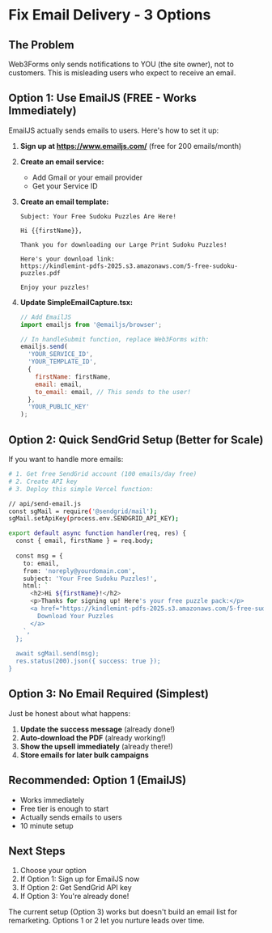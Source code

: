 # Fix Email Delivery - 3 Options

## The Problem
Web3Forms only sends notifications to YOU (the site owner), not to customers. This is misleading users who expect to receive an email.

## Option 1: Use EmailJS (FREE - Works Immediately)
EmailJS actually sends emails to users. Here's how to set it up:

1. **Sign up at https://www.emailjs.com/** (free for 200 emails/month)

2. **Create an email service:**
   - Add Gmail or your email provider
   - Get your Service ID

3. **Create an email template:**
   ```
   Subject: Your Free Sudoku Puzzles Are Here!
   
   Hi {{firstName}},
   
   Thank you for downloading our Large Print Sudoku Puzzles!
   
   Here's your download link:
   https://kindlemint-pdfs-2025.s3.amazonaws.com/5-free-sudoku-puzzles.pdf
   
   Enjoy your puzzles!
   ```

4. **Update SimpleEmailCapture.tsx:**
   ```javascript
   // Add EmailJS
   import emailjs from '@emailjs/browser';
   
   // In handleSubmit function, replace Web3Forms with:
   emailjs.send(
     'YOUR_SERVICE_ID',
     'YOUR_TEMPLATE_ID',
     {
       firstName: firstName,
       email: email,
       to_email: email, // This sends to the user!
     },
     'YOUR_PUBLIC_KEY'
   );
   ```

## Option 2: Quick SendGrid Setup (Better for Scale)
If you want to handle more emails:

```bash
# 1. Get free SendGrid account (100 emails/day free)
# 2. Create API key
# 3. Deploy this simple Vercel function:

// api/send-email.js
const sgMail = require('@sendgrid/mail');
sgMail.setApiKey(process.env.SENDGRID_API_KEY);

export default async function handler(req, res) {
  const { email, firstName } = req.body;
  
  const msg = {
    to: email,
    from: 'noreply@yourdomain.com',
    subject: 'Your Free Sudoku Puzzles!',
    html: `
      <h2>Hi ${firstName}!</h2>
      <p>Thanks for signing up! Here's your free puzzle pack:</p>
      <a href="https://kindlemint-pdfs-2025.s3.amazonaws.com/5-free-sudoku-puzzles.pdf">
        Download Your Puzzles
      </a>
    `,
  };
  
  await sgMail.send(msg);
  res.status(200).json({ success: true });
}
```

## Option 3: No Email Required (Simplest)
Just be honest about what happens:

1. **Update the success message** (already done!)
2. **Auto-download the PDF** (already working!)
3. **Show the upsell immediately** (already there!)
4. **Store emails for later bulk campaigns**

## Recommended: Option 1 (EmailJS)
- Works immediately
- Free tier is enough to start
- Actually sends emails to users
- 10 minute setup

## Next Steps
1. Choose your option
2. If Option 1: Sign up for EmailJS now
3. If Option 2: Get SendGrid API key
4. If Option 3: You're already done!

The current setup (Option 3) works but doesn't build an email list for remarketing. Options 1 or 2 let you nurture leads over time.